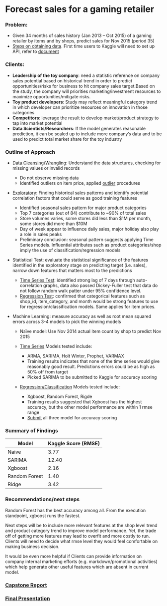 # Forecast sales for a gaming retailer

### Problem:

* Given 34 months of sales history (Jan 2013 – Oct 2015) of a gaming retailer by items and by shops, predict sales for Nov 2015 (period 35)
* [Steps on obtaining data](https://github.com/sittingman/sales_forecast/blob/master/obtain_data.ipynb). First time users to Kaggle will need to set up API, refer to [document](https://www.kaggle.com/docs/api)

### Clients:
* **Leadership of the toy company**: need a statistic reference on company sales potential based on historical trend in order to predict opportunities/risks for business to hit company sales target.Based on the study, the company will priorities marketing/investment resources to maximize opportunities/mitigate risks.
* **Toy product developers**: Study may reflect meaningful category trend in which developer can prioritize resources on innovation in those categories
* **Competitors**: leverage the result to develop market/product strategy to tap into market potential
* **Data Scientists/Researchers**: If the model generates reasonable prediction, it can be scaled up to include more company’s data and to be used to predict total market share for the toy industry

### Outline of Approach

* [Data Cleansing/Wrangling](https://github.com/sittingman/sales_forecast/blob/master/clean_wrangling.ipynb): Understand the data structures, checking for missing values or invalid records
    
    * Do not observe missing data
    * Identified outliers on item price, applied [outlier](https://github.com/sittingman/sales_forecast/blob/master/outlier.ipynb) procedures

* [Exploratory](https://github.com/sittingman/sales_forecast/blob/master/exploratory.ipynb): Finding historical sales patterns and identify potential correlation factors that could serve as good training features
    
    * Identified seasonal sales pattern for major product categories
    * Top 7 categories (out of 84) contribute to ~90% of total sales
    * Store volumes varies, some stores did less than $1M per month, some stores did more than $10M
    * Day of week appear to influence daily sales, major holiday also play a role in sales peaks
    * Preliminary conclusion: seasonal pattern suggests applying Time Series models. Influential attributes such as product categories/shop imply the use of classification/regression models


* Statistical Test: evaluate the statistical significance of the features identified in the exploratory stage on predicting target (i.e. sales), narrow down features that matters most to the predictions
    * [Time Series Test](https://github.com/sittingman/sales_forecast/blob/master/ts_stattest.ipynb): identified strong lag of 7 days through auto-correlation graphs, data also passed Dickey-Fuller test that data do not follow random walk patter under 95% confidence level.
    * [Regression Test](https://github.com/sittingman/sales_forecast/blob/master/regtest.ipynb): confirmed that categorical features such as shop_id, item_category, and month would be strong features to use for regression/classification models. Same applies for item prices.
    

* Machine Learning: measure accuracy as well as root mean squared errors across 3-4 models to pick the winning models
    * Naïve model: Use Nov 2014 actual item count by shop to predict Nov 2015
    * [Time Series](https://github.com/sittingman/sales_forecast/blob/master/model_ts.ipynb) Models tested include:
        * ARMA, SARIMA, Holt Winter, Prophet, VARMAX
        * Training results indicates that none of the time series would give reasonably good result. Predictions errors could be as high as 50% off from target
        * Picked SARIMA to be submitted to Kaggle for accuracy scoring

    * [Regression/Classification](https://github.com/sittingman/sales_forecast/blob/master/model_cls.ipynb) Models tested include:
        * Xgboost, Random Forest, Rigde
        * Training results suggested that Xgboost has the highest accuracy, but the other model performance are within 1 rmse range
        * [Submit](https://github.com/sittingman/sales_forecast/blob/master/data_submit.ipynb) all three model for accuracy scoring

### Summary of Findings

|Model | Kaggle Score (RMSE) |
|------| -------------|
|Naive| 3.77|
|SARIMA| 12.40|
|Xgboost| 2.16|
|Random Forest|1.40 |
|Ridge|3.42|

### Recommendations/next steps

Random Forest has the best accuracy among all. From the execution standpoint, xgboost runs the fastest.

Next steps will be to include more relevant features at the shop level trend and product category trend to improve model performance. Yet, the trade off of getting more features may lead to overfit and more costly to run. Clients will need to decide what rmse level they would feel comfortable on making business decision.

It would be even more helpful if Clients can provide information on company internal marketing efforts (e.g. markdown/promotional activities) which help generate other useful features which are absent in current model.

### [Capstone Report](https://github.com/sittingman/sales_forecast/blob/master/capstone_report.pdf)
### [Final Presentation](https://github.com/sittingman/sales_forecast/blob/master/sales_fcst_presentation.pdf)